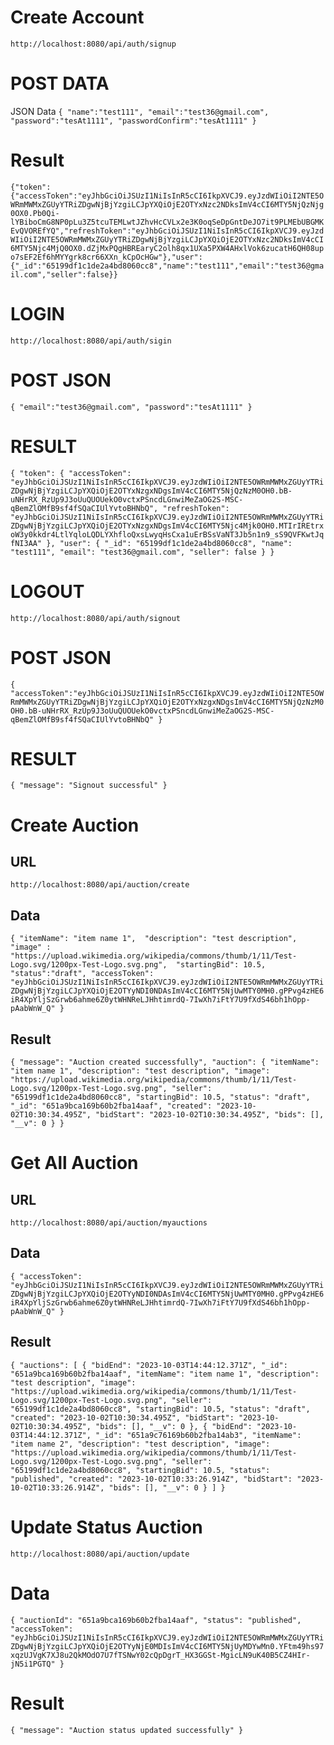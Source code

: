 # Create Account
`http://localhost:8080/api/auth/signup`

# POST DATA
JSON Data 
`
{
    "name":"test111",
    "email":"test36@gmail.com",
    "password":"tesAt1111",
    "passwordConfirm":"tesAt1111"
}
`
# Result
`
{"token":{"accessToken":"eyJhbGciOiJSUzI1NiIsInR5cCI6IkpXVCJ9.eyJzdWIiOiI2NTE5OWRmMWMxZGUyYTRiZDgwNjBjYzgiLCJpYXQiOjE2OTYxNzc2NDksImV4cCI6MTY5NjQzNjg0OX0.Pb0Qi-lYBiboCmG8NP0pLu3Z5tcuTEMLwtJZhvHcCVLx2e3K0oqSeDpGntDeJO7it9PLMEbUBGMKEvQVOREfYQ","refreshToken":"eyJhbGciOiJSUzI1NiIsInR5cCI6IkpXVCJ9.eyJzdWIiOiI2NTE5OWRmMWMxZGUyYTRiZDgwNjBjYzgiLCJpYXQiOjE2OTYxNzc2NDksImV4cCI6MTY5Njc4MjQ0OX0.dZjMxPQgHBREaryC2olh8qx1UXa5PXW4AHxlVok6zucatH6QH08upo7sEF2Ef6hMYYgrk8cr66XXn_kCpOcHGw"},"user":{"_id":"65199df1c1de2a4bd8060cc8","name":"test111","email":"test36@gmail.com","seller":false}}
`

# LOGIN 
`http://localhost:8080/api/auth/sigin`

# POST JSON
`
{
    "email":"test36@gmail.com",
    "password":"tesAt1111"
}
`

# RESULT

`
{
    "token": {
        "accessToken": "eyJhbGciOiJSUzI1NiIsInR5cCI6IkpXVCJ9.eyJzdWIiOiI2NTE5OWRmMWMxZGUyYTRiZDgwNjBjYzgiLCJpYXQiOjE2OTYxNzgxNDgsImV4cCI6MTY5NjQzNzM0OH0.bB-uNHrRX_RzUp9J3oUuQUOUekO0vctxPSncdLGnwiMeZaOG2S-MSC-qBemZlOMfB9sf4fSQaCIUlYvtoBHNbQ",
        "refreshToken": "eyJhbGciOiJSUzI1NiIsInR5cCI6IkpXVCJ9.eyJzdWIiOiI2NTE5OWRmMWMxZGUyYTRiZDgwNjBjYzgiLCJpYXQiOjE2OTYxNzgxNDgsImV4cCI6MTY5Njc4Mjk0OH0.MTIrIREtrxoW3y0kkdr4LtlYqloLQDLYXhfloQxsLwyqHsCxa1uErBSsVaNT3Jb5n1n9_sS9QVFKwtJqfNI3AA"
    },
    "user": {
        "_id": "65199df1c1de2a4bd8060cc8",
        "name": "test111",
        "email": "test36@gmail.com",
        "seller": false
    }
}
`



# LOGOUT 

`http://localhost:8080/api/auth/signout`


# POST JSON
`
{
    "accessToken":"eyJhbGciOiJSUzI1NiIsInR5cCI6IkpXVCJ9.eyJzdWIiOiI2NTE5OWRmMWMxZGUyYTRiZDgwNjBjYzgiLCJpYXQiOjE2OTYxNzgxNDgsImV4cCI6MTY5NjQzNzM0OH0.bB-uNHrRX_RzUp9J3oUuQUOUekO0vctxPSncdLGnwiMeZaOG2S-MSC-qBemZlOMfB9sf4fSQaCIUlYvtoBHNbQ"
}
`

# RESULT
`
{
    "message": "Signout successful"
}
`



# Create Auction 
##  URL
`http://localhost:8080/api/auction/create`

## Data
`
{
  "itemName": "item name 1", 
  "description": "test description", 
  "image" : "https://upload.wikimedia.org/wikipedia/commons/thumb/1/11/Test-Logo.svg/1200px-Test-Logo.svg.png", 
  "startingBid": 10.5,
  "status":"draft",
  "accessToken": "eyJhbGciOiJSUzI1NiIsInR5cCI6IkpXVCJ9.eyJzdWIiOiI2NTE5OWRmMWMxZGUyYTRiZDgwNjBjYzgiLCJpYXQiOjE2OTYyNDI0NDAsImV4cCI6MTY5NjUwMTY0MH0.gPPvg4zHE6iR4XpYljSzGrwb6ahme6Z0ytWHNReLJHhtimrdQ-7IwXh7iFtY7U9fXdS46bh1hOpp-pAabWnW_Q"
}
`
##  Result
`{
    "message": "Auction created successfully",
    "auction": {
        "itemName": "item name 1",
        "description": "test description",
        "image": "https://upload.wikimedia.org/wikipedia/commons/thumb/1/11/Test-Logo.svg/1200px-Test-Logo.svg.png",
        "seller": "65199df1c1de2a4bd8060cc8",
        "startingBid": 10.5,
        "status": "draft",
        "_id": "651a9bca169b60b2fba14aaf",
        "created": "2023-10-02T10:30:34.495Z",
        "bidStart": "2023-10-02T10:30:34.495Z",
        "bids": [],
        "__v": 0
    }
}`




# Get All Auction 
##  URL
`http://localhost:8080/api/auction/myauctions`

## Data
`
{
  "accessToken": "eyJhbGciOiJSUzI1NiIsInR5cCI6IkpXVCJ9.eyJzdWIiOiI2NTE5OWRmMWMxZGUyYTRiZDgwNjBjYzgiLCJpYXQiOjE2OTYyNDI0NDAsImV4cCI6MTY5NjUwMTY0MH0.gPPvg4zHE6iR4XpYljSzGrwb6ahme6Z0ytWHNReLJHhtimrdQ-7IwXh7iFtY7U9fXdS46bh1hOpp-pAabWnW_Q"
}
`
##  Result
`{
    "auctions": [
        {
            "bidEnd": "2023-10-03T14:44:12.371Z",
            "_id": "651a9bca169b60b2fba14aaf",
            "itemName": "item name 1",
            "description": "test description",
            "image": "https://upload.wikimedia.org/wikipedia/commons/thumb/1/11/Test-Logo.svg/1200px-Test-Logo.svg.png",
            "seller": "65199df1c1de2a4bd8060cc8",
            "startingBid": 10.5,
            "status": "draft",
            "created": "2023-10-02T10:30:34.495Z",
            "bidStart": "2023-10-02T10:30:34.495Z",
            "bids": [],
            "__v": 0
        },
        {
            "bidEnd": "2023-10-03T14:44:12.371Z",
            "_id": "651a9c76169b60b2fba14ab3",
            "itemName": "item name 2",
            "description": "test description",
            "image": "https://upload.wikimedia.org/wikipedia/commons/thumb/1/11/Test-Logo.svg/1200px-Test-Logo.svg.png",
            "seller": "65199df1c1de2a4bd8060cc8",
            "startingBid": 10.5,
            "status": "published",
            "created": "2023-10-02T10:33:26.914Z",
            "bidStart": "2023-10-02T10:33:26.914Z",
            "bids": [],
            "__v": 0
        }
    ]
}`



# Update Status Auction
`http://localhost:8080/api/auction/update`

# Data
`
{
   "auctionId": "651a9bca169b60b2fba14aaf",
    "status": "published",
    "accessToken": "eyJhbGciOiJSUzI1NiIsInR5cCI6IkpXVCJ9.eyJzdWIiOiI2NTE5OWRmMWMxZGUyYTRiZDgwNjBjYzgiLCJpYXQiOjE2OTYyNjE0MDIsImV4cCI6MTY5NjUyMDYwMn0.YFtm49hs97xqzUJVgK7XJ8u2QkMOdO7U7fTSNwY02cQpDgrT_HX3GGSt-MgicLN9uK40B5CZ4HIr-jN5i1PGTQ"
}
`

# Result 
`{
    "message": "Auction status updated successfully"
}`